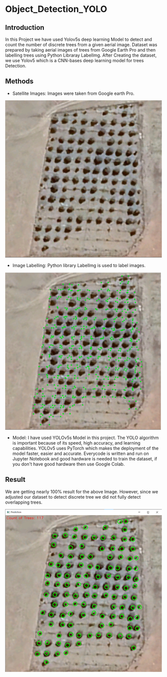 # Object_Detection_YOLO
## Introduction

In this Project we have used Yolov5s deep learning Model to detect and count the number of discrete trees from a given aerial image. Dataset was prepared by taking aerial images of trees from Google Earth Pro and then labelling trees using Python Libraray LabelImg. After Creating the dataset, we use Yolov5 which is a CNN-bases deep learning model for trees Detection.

## Methods
 - Satellite Images: Images were taken from Google earth Pro.
   
 ![Image](Test_Model_Images/test3.jpg)

 - Image Labelling: Python library LabelImg is used to label images.

 ![Image](Test_Model_Images/label_img.jpg)

 - Model: I have used YOLOv5s Model in this project. The YOLO algorithm is important because of its
   speed, high accuracy, and learning capabilities. YOLOv5 uses PyTorch which makes the deployment of
   the model faster, easier and accurate. Everycode is written and run on Jupyter Notebook and good      hardware is needed to train the dataset, if you don't have good hardware then use Google Colab.

## Result
We are getting nearly 100% result for the above Image. However, since we adjusted our dataset to detect discrete tree we did not fully detect overlapping trees.

![Image](Test_Model_Images/result.jpg)

 
   
